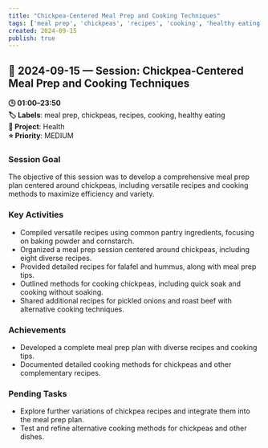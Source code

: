 ```yaml
---
title: "Chickpea-Centered Meal Prep and Cooking Techniques"
tags: ['meal prep', 'chickpeas', 'recipes', 'cooking', 'healthy eating']
created: 2024-09-15
publish: true
---
```


## 📅 2024-09-15 — Session: Chickpea-Centered Meal Prep and Cooking Techniques

**🕒 01:00–23:50**  
**🏷️ Labels**: meal prep, chickpeas, recipes, cooking, healthy eating  
**📂 Project**: Health  
**⭐ Priority**: MEDIUM  


### Session Goal
The objective of this session was to develop a comprehensive meal prep plan centered around chickpeas, including versatile recipes and cooking methods to maximize efficiency and variety.

### Key Activities
- Compiled versatile recipes using common pantry ingredients, focusing on baking powder and cornstarch.
- Organized a meal prep session centered around chickpeas, including eight diverse recipes.
- Provided detailed recipes for falafel and hummus, along with meal prep tips.
- Outlined methods for cooking chickpeas, including quick soak and cooking without soaking.
- Shared additional recipes for pickled onions and roast beef with alternative cooking techniques.

### Achievements
- Developed a complete meal prep plan with diverse recipes and cooking tips.
- Documented detailed cooking methods for chickpeas and other complementary recipes.

### Pending Tasks
- Explore further variations of chickpea recipes and integrate them into the meal prep plan.
- Test and refine alternative cooking methods for chickpeas and other dishes.
